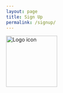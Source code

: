 ```yaml
---
layout: page
title: Sign Up
permalink: /signup/
---
```


<div id="alert-region"></div>
<div class="section centered last">
<div class="sub-section narrow">
<div class="mbm">
<a class="logo" href="{{ site.baseurl }}/"><img width="140" src="https://res.cloudinary.com/lmj6rf6tz/image/upload/v1497453042/elektropay/assets/img/logo.png" alt="Logo icon" />
</a></div>
<div id="main-region"></div>
<script>
  $(function() {
    Elektropay.app = new Elektropay.Apps.Landing();
    Elektropay.app.start({
      modules: {
        authentication: {"authenticity_token":"1fvWL5PRGJ\/03LK5ZgpuBDl9rxlG4FhxWapYnLPTmNfzWjmU3oPHD8hHgX0DD0joc8y6lrKVHbb23hcdkGbSag==","flow":"signup","state":null,"email":null,"name":null,"authentication":null,"invitation":null,"error":null}
      }
    });
  });
</script>

<script>
  window['_fs_debug'] = false;
  window['_fs_host'] = 'www.fullstory.com';
  window['_fs_org'] = 'rPp';
  (function(m,n,e,t,l,o,g,y){
    g=m[e]=function(a,b){g.q?g.q.push([a,b]):g._api(a,b);};g.q=[];
    o=n.createElement(t);o.async=1;o.src='https://'+_fs_host+'/s/fs.js';
    y=n.getElementsByTagName(t)[0];y.parentNode.insertBefore(o,y);
    g.identify=function(i,v){g(l,{uid:i});if(v)g(l,v)};g.setUserVars=function(v){FS(l,v)};
    g.setSessionVars=function(v){FS('session',v)};g.setPageVars=function(v){FS('page',v)};
  })(window,document,'FS','script','user');
</script>



</div>
</div>
<script>
  $(function() {
    new Elektropay.Landing.Metrics();
  });
</script>
